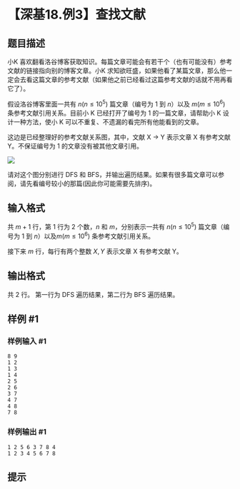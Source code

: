 # 【深基18.例3】查找文献

## 题目描述

小K 喜欢翻看洛谷博客获取知识。每篇文章可能会有若干个（也有可能没有）参考文献的链接指向别的博客文章。小K 求知欲旺盛，如果他看了某篇文章，那么他一定会去看这篇文章的参考文献（如果他之前已经看过这篇参考文献的话就不用再看它了）。

假设洛谷博客里面一共有 $n(n\le10^5)$ 篇文章（编号为 1 到 $n$）以及 $m(m\le10^6)$ 条参考文献引用关系。目前小 K 已经打开了编号为 1 的一篇文章，请帮助小 K 设计一种方法，使小 K 可以不重复、不遗漏的看完所有他能看到的文章。

这边是已经整理好的参考文献关系图，其中，文献 X → Y 表示文章 X 有参考文献 Y。不保证编号为 1 的文章没有被其他文章引用。

![](https://cdn.luogu.com.cn/upload/image_hosting/f4n4tlhi.png)

请对这个图分别进行 DFS 和 BFS，并输出遍历结果。如果有很多篇文章可以参阅，请先看编号较小的那篇(因此你可能需要先排序)。

## 输入格式

共 $m+1$ 行，第 1 行为 2 个数，$n$ 和 $m$，分别表示一共有 $n(n\le10^5)$ 篇文章（编号为 1 到 $n$）以及$m(m\le10^6)$ 条参考文献引用关系。

接下来 $m$ 行，每行有两个整数 $X,Y$ 表示文章 X 有参考文献 Y。

## 输出格式

共 2 行。
第一行为 DFS 遍历结果，第二行为 BFS 遍历结果。

## 样例 #1

### 样例输入 #1
```
8 9
1 2
1 3
1 4
2 5
2 6
3 7
4 7
4 8
7 8
```

### 样例输出 #1

```
1 2 5 6 3 7 8 4 
1 2 3 4 5 6 7 8
```

## 提示


